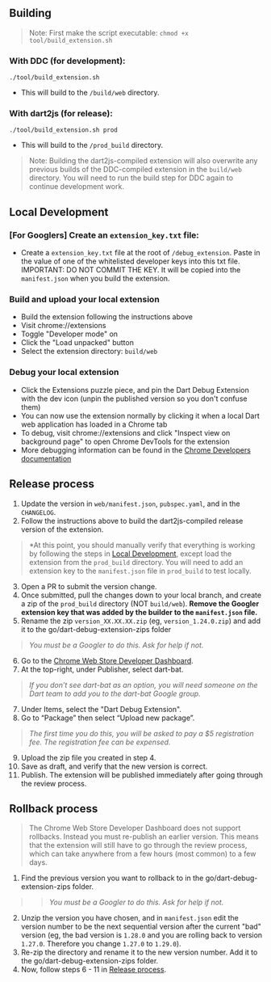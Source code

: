 ## Building

> Note: First make the script executable: `chmod +x tool/build_extension.sh`

### With DDC (for development):

```
./tool/build_extension.sh
```

- This will build to the `/build/web` directory.

### With dart2js (for release):

```
./tool/build_extension.sh prod
```

- This will build to the `/prod_build` directory.

> Note: Building the dart2js-compiled extension will also overwrite any previous
> builds of the DDC-compiled extension in the `build/web` directory. You will
> need to run the build step for DDC again to continue development work.

## Local Development

### \[For Googlers\] Create an `extension_key.txt` file:

- Create a `extension_key.txt` file at the root of `/debug_extension`. Paste in
  the value of one of the whitelisted developer keys into this txt file.
  IMPORTANT: DO NOT COMMIT THE KEY. It will be copied into the `manifest.json`
  when you build the extension.

### Build and upload your local extension

- Build the extension following the instructions above
- Visit chrome://extensions
- Toggle "Developer mode" on
- Click the "Load unpacked" button
- Select the extension directory: `build/web`

### Debug your local extension

- Click the Extensions puzzle piece, and pin the Dart Debug Extension with the
  dev icon (unpin the published version so you don't confuse them)
- You can now use the extension normally by clicking it when a local Dart web
  application has loaded in a Chrome tab
- To debug, visit chrome://extensions and click "Inspect view on background
  page" to open Chrome DevTools for the extension
- More debugging information can be found in the
  [Chrome Developers documentation](https://developer.chrome.com/docs/extensions/mv3/devguide/)

## Release process

1. Update the version in `web/manifest.json`, `pubspec.yaml`, and in the
   `CHANGELOG`.
1. Follow the instructions above to build the dart2js-compiled release version
   of the extension.

> \*At this point, you should manually verify that everything is working by
> following the steps in [Local Development](#local-development), except load
> the extension from the `prod_build` directory. You will need to add an
> extension key to the `manifest.json` file in `prod_build` to test locally.

3. Open a PR to submit the version change.
1. Once submitted, pull the changes down to your local branch, and create a zip
   of the `prod_build` directory (NOT `build/web`). **Remove the Googler
   extension key that was added by the builder to the `manifest.json` file.**
1. Rename the zip `version_XX.XX.XX.zip` (eg, `version_1.24.0.zip`) and add it
   to the go/dart-debug-extension-zips folder

> *You must be a Googler to do this. Ask for help if not.*

6. Go to the
   [Chrome Web Store Developer Dashboard](https://chrome.google.com/webstore/devconsole).
1. At the top-right, under Publisher, select dart-bat.

> *If you don’t see dart-bat as an option, you will need someone on the Dart
> team to add you to the dart-bat Google group.*

7. Under Items, select the "Dart Debug Extension".
1. Go to “Package” then select “Upload new package”.

> *The first time you do this, you will be asked to pay a $5 registration fee.
> The registration fee can be expensed.*

9. Upload the zip file you created in step 4.
1. Save as draft, and verify that the new version is correct.
1. Publish. The extension will be published immediately after going through the
   review process.

## Rollback process

> The Chrome Web Store Developer Dashboard does not support rollbacks. Instead
> you must re-publish an earlier version. This means that the extension will
> still have to go through the review process, which can take anywhere from a
> few hours (most common) to a few days.

1. Find the previous version you want to rollback to in the
   go/dart-debug-extension-zips folder.

> > *You must be a Googler to do this. Ask for help if not.*

2. Unzip the version you have chosen, and in `manifest.json` edit the version
   number to be the next sequential version after the current "bad" version (eg,
   the bad version is `1.28.0` and you are rolling back to version `1.27.0`.
   Therefore you change `1.27.0` to `1.29.0`).
1. Re-zip the directory and rename it to the new version number. Add it to the
   go/dart-debug-extension-zips folder.
1. Now, follow steps 6 - 11 in [Release process](#release-process).
